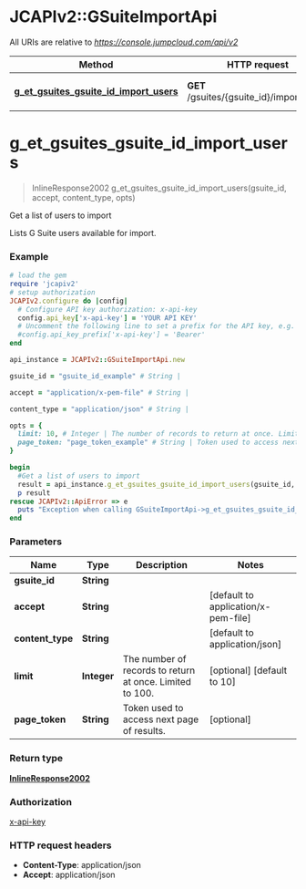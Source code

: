 # JCAPIv2::GSuiteImportApi

All URIs are relative to *https://console.jumpcloud.com/api/v2*

Method | HTTP request | Description
------------- | ------------- | -------------
[**g_et_gsuites_gsuite_id_import_users**](GSuiteImportApi.md#g_et_gsuites_gsuite_id_import_users) | **GET** /gsuites/{gsuite_id}/import/users | Get a list of users to import


# **g_et_gsuites_gsuite_id_import_users**
> InlineResponse2002 g_et_gsuites_gsuite_id_import_users(gsuite_id, accept, content_type, opts)

Get a list of users to import

Lists G Suite users available for import.

### Example
```ruby
# load the gem
require 'jcapiv2'
# setup authorization
JCAPIv2.configure do |config|
  # Configure API key authorization: x-api-key
  config.api_key['x-api-key'] = 'YOUR API KEY'
  # Uncomment the following line to set a prefix for the API key, e.g. 'Bearer' (defaults to nil)
  #config.api_key_prefix['x-api-key'] = 'Bearer'
end

api_instance = JCAPIv2::GSuiteImportApi.new

gsuite_id = "gsuite_id_example" # String | 

accept = "application/x-pem-file" # String | 

content_type = "application/json" # String | 

opts = { 
  limit: 10, # Integer | The number of records to return at once. Limited to 100.
  page_token: "page_token_example" # String | Token used to access next page of results.
}

begin
  #Get a list of users to import
  result = api_instance.g_et_gsuites_gsuite_id_import_users(gsuite_id, accept, content_type, opts)
  p result
rescue JCAPIv2::ApiError => e
  puts "Exception when calling GSuiteImportApi->g_et_gsuites_gsuite_id_import_users: #{e}"
end
```

### Parameters

Name | Type | Description  | Notes
------------- | ------------- | ------------- | -------------
 **gsuite_id** | **String**|  | 
 **accept** | **String**|  | [default to application/x-pem-file]
 **content_type** | **String**|  | [default to application/json]
 **limit** | **Integer**| The number of records to return at once. Limited to 100. | [optional] [default to 10]
 **page_token** | **String**| Token used to access next page of results. | [optional] 

### Return type

[**InlineResponse2002**](InlineResponse2002.md)

### Authorization

[x-api-key](../README.md#x-api-key)

### HTTP request headers

 - **Content-Type**: application/json
 - **Accept**: application/json



